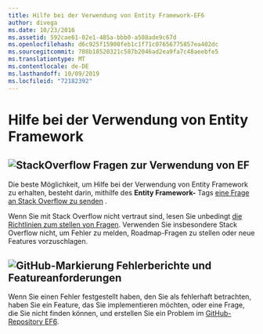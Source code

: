 ```yaml
---
title: Hilfe bei der Verwendung von Entity Framework-EF6
author: divega
ms.date: 10/23/2016
ms.assetid: 592cae61-02e1-485a-bbb0-a508ade9c67d
ms.openlocfilehash: d6c925f15900feb1c1f71c07656775857ea402dc
ms.sourcegitcommit: 708b18520321c587b2046ad2ea9fa7c48aeebfe5
ms.translationtype: MT
ms.contentlocale: de-DE
ms.lasthandoff: 10/09/2019
ms.locfileid: "72182392"
---
```

# <a name="get-help-using-entity-framework"></a>Hilfe bei der Verwendung von Entity Framework
## <a name="stackoverflowef6mediastackoverflowpng-questions-about-using-ef"></a>![StackOverflow](~/ef6/media/stackoverflow.png) Fragen zur Verwendung von EF  

Die beste Möglichkeit, um Hilfe bei der Verwendung von Entity Framework zu erhalten, besteht darin, mithilfe des **Entity Framework-** Tags [eine Frage an Stack Overflow zu senden](https://stackoverflow.com/questions/ask) .  

Wenn Sie mit Stack Overflow nicht vertraut sind, lesen Sie unbedingt [die Richtlinien zum stellen von Fragen](https://stackoverflow.com/help/asking). Verwenden Sie insbesondere Stack Overflow nicht, um Fehler zu melden, Roadmap-Fragen zu stellen oder neue Features vorzuschlagen.  

## <a name="github-markef6mediagithub-mark-32pxpng-bug-reports-and-feature-requests"></a>![GitHub-Markierung](~/ef6/media/github-mark-32px.png) Fehlerberichte und Featureanforderungen  

Wenn Sie einen Fehler festgestellt haben, den Sie als fehlerhaft betrachten, haben Sie ein Feature, das Sie implementieren möchten, oder eine Frage, die Sie nicht finden können, und erstellen Sie ein Problem im [GitHub-Repository EF6](https://github.com/aspnet/EntityFramework6/issues).
